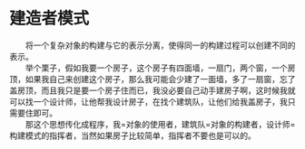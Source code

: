 # 建造者模式

&emsp;&emsp;将一个复杂对象的构建与它的表示分离，使得同一的构建过程可以创建不同的表示。<br>
&emsp;&emsp;举个栗子，假如我要一个房子，这个房子有四面墙，一扇门，两个窗，一个房顶，如果我自己来创建这个房子，那么我可能会少建了一面墙，多了一扇窗，忘了盖房顶，而且我只是要一个房子住而已，我没必要自己动手建房子啊，这时候我就可以找一个设计师，让他帮我设计房子，在找个建筑队，让他们给我盖房子，我只需要住即可。<br>
&emsp;&emsp;那这个思想传化成程序，我=对象的使用者，建筑队=对象的构建者，设计师=构建模式的指挥者，当然如果房子比较简单，指挥者不要也是可以的。<br>

